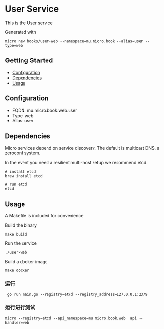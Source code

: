 # User Service

This is the User service

Generated with

```
micro new books/user-web --namespace=mu.micro.book --alias=user --type=web
```

## Getting Started

- [Configuration](#configuration)
- [Dependencies](#dependencies)
- [Usage](#usage)

## Configuration

- FQDN: mu.micro.book.web.user
- Type: web
- Alias: user

## Dependencies

Micro services depend on service discovery. The default is multicast DNS, a zeroconf system.

In the event you need a resilient multi-host setup we recommend etcd.

```
# install etcd
brew install etcd

# run etcd
etcd
```

## Usage

A Makefile is included for convenience

Build the binary

```
make build
```

Run the service
```
./user-web
```

Build a docker image
```
make docker
```
### 运行 
```
 go run main.go --registry=etcd --registry_address=127.0.0.1:2379
```

### 运行进行测试
```
micro --registry=etcd --api_namespace=mu.micro.book.web  api --handler=web
```

